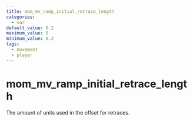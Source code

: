 ```yaml
---
title: mom_mv_ramp_initial_retrace_length
categories:
  - var
default_value: 0.2
maximum_value: 5
minimum_value: 0.2
tags:
  - movement
  - player
---
```


# mom_mv_ramp_initial_retrace_length

The amount of units used in the offset for retraces.
